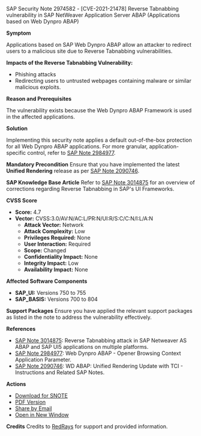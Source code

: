 SAP Security Note 2974582 - [CVE-2021-21478] Reverse Tabnabbing vulnerability in SAP NetWeaver Application Server ABAP (Applications based on Web Dynpro ABAP)

**Symptom**

Applications based on SAP Web Dynpro ABAP allow an attacker to redirect users to a malicious site due to Reverse Tabnabbing vulnerabilities.

**Impacts of the Reverse Tabnabbing Vulnerability:**
- Phishing attacks
- Redirecting users to untrusted webpages containing malware or similar malicious exploits.

**Reason and Prerequisites**

The vulnerability exists because the Web Dynpro ABAP Framework is used in the affected applications.

**Solution**

Implementing this security note applies a default out-of-the-box protection for all Web Dynpro ABAP applications. For more granular, application-specific control, refer to [SAP Note 2984977](https://me.sap.com/notes/2984977).

**Mandatory Precondition**
Ensure that you have implemented the latest **Unified Rendering** release as per [SAP Note 2090746](https://me.sap.com/notes/2090746).

**SAP Knowledge Base Article**
Refer to [SAP Note 3014875](https://me.sap.com/notes/3014875) for an overview of corrections regarding Reverse Tabnabbing in SAP's UI Frameworks.

**CVSS Score**
- **Score:** 4.7
- **Vector:** CVSS:3.0/AV:N/AC:L/PR:N/UI:R/S:C/C:N/I:L/A:N
  - **Attack Vector:** Network
  - **Attack Complexity:** Low
  - **Privileges Required:** None
  - **User Interaction:** Required
  - **Scope:** Changed
  - **Confidentiality Impact:** None
  - **Integrity Impact:** Low
  - **Availability Impact:** None

**Affected Software Components**
- **SAP_UI:** Versions 750 to 755
- **SAP_BASIS:** Versions 700 to 804

**Support Packages**
Ensure you have applied the relevant support packages as listed in the note to address the vulnerability effectively.

**References**
- [SAP Note 3014875](https://me.sap.com/notes/3014875): Reverse Tabnabbing attack in SAP Netweaver AS ABAP and SAP UI5 applications on multiple platforms.
- [SAP Note 2984977](https://me.sap.com/notes/2984977): Web Dynpro ABAP - Opener Browsing Context Application Parameter.
- [SAP Note 2090746](https://me.sap.com/notes/2090746): WD ABAP: Unified Rendering Update with TCI - Instructions and Related SAP Notes.

**Actions**
- [Download for SNOTE](https://notesdownloads.sap.com/note/0040000000190472021)
- [PDF Version](https://userapps.support.sap.com/sap/support/sfm/notes/print/0002974582?language=en-US&token=733E3EEC9013129980772DE8274998CF)
- [Share by Email](https://me.sap.com/)
- [Open in New Window](https://me.sap.com/)

**Credits**
Credits to [RedRays](https://redrays.io) for support and provided information.